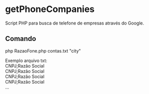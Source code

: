 # getPhoneCompanies
Script PHP para busca de telefone de empresas através do Google.

## Comando
php RazaoFone.php contas.txt "city" 

Exemplo arquivo txt:</br>
CNPJ;Razão Social</br>
CNPJ;Razão Social</br>
CNPJ;Razão Social</br>
CNPJ;Razão Social</br>
...
